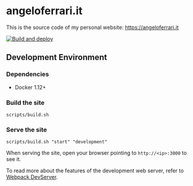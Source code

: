 # angeloferrari.it

This is the source code of my personal website: <https://angeloferrari.it>

[![Build and deploy](https://github.com/ferrarimarco/angeloferrari.github.io/actions/workflows/main.yml/badge.svg)](https://github.com/ferrarimarco/angeloferrari.github.io/actions/workflows/main.yml)

## Development Environment

### Dependencies

- Docker 1.12+

### Build the site

```shell
scripts/build.sh
```

### Serve the site

```shell
scripts/build.sh "start" "development"
```

When serving the site, open your browser pointing to `http://<ip>:3000` to see it.

To read more about the features of the development web server, refer to
[Webpack DevServer](https://webpack.js.org/configuration/dev-server/).
